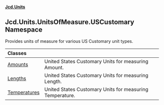 #### [Jcd.Units](index.md 'index')

## Jcd.Units.UnitsOfMeasure.USCustomary Namespace

Provides units of measure for various US Customary unit types.

| Classes | |
| :--- | :--- |
| [Amounts](Jcd.Units.UnitsOfMeasure.USCustomary.Amounts.md 'Jcd.Units.UnitsOfMeasure.USCustomary.Amounts') | United States Customary Units for measuring Amount. |
| [Lengths](Jcd.Units.UnitsOfMeasure.USCustomary.Lengths.md 'Jcd.Units.UnitsOfMeasure.USCustomary.Lengths') | United States Customary Units for measuring Length. |
| [Temperatures](Jcd.Units.UnitsOfMeasure.USCustomary.Temperatures.md 'Jcd.Units.UnitsOfMeasure.USCustomary.Temperatures') | United States Customary Units for measuring Temperature. |
